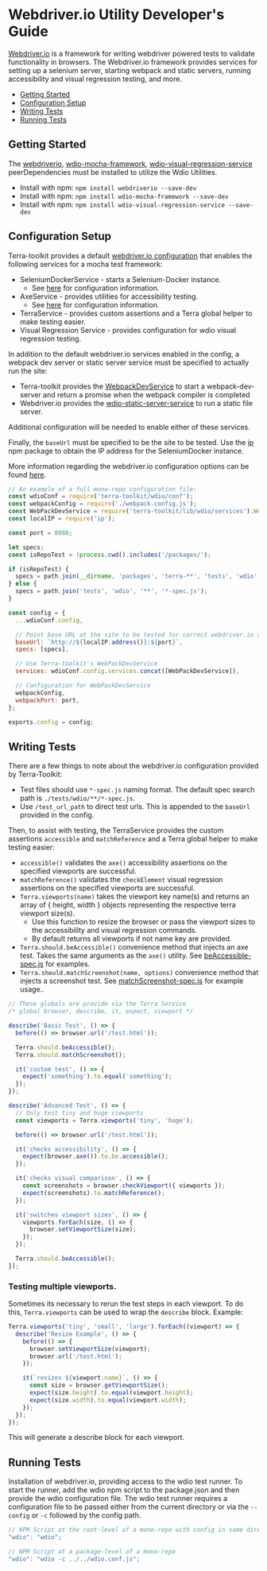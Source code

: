 # Webdriver.io Utility Developer's Guide

[Webdriver.io](http://webdriver.io/) is a framework for writing webdriver powered tests to validate functionality in browsers. The Webdriver.io framework provides services for setting up a selenium server, starting webpack and static servers, running accessibility and visual regression testing, and more.

- [Getting Started](#getting-started)
- [Configuration Setup](#configuration-setup)
- [Writing Tests](#writing-tests)
- [Running Tests](#running-tests)

## Getting Started
The [webdriverio](https://www.npmjs.com/package/webdriverio), [wdio-mocha-framework](https://www.npmjs.com/package/wdio-mocha-framework), [wdio-visual-regression-service](https://www.npmjs.com/package/wdio-visual-regression-service) peerDependencies must be installed to utilize the Wdio Utilities.

- Install with npm: `npm install webdriverio --save-dev`
- Install with npm: `npm install wdio-mocha-framework --save-dev`
- Install with npm: `npm install wdio-visual-regression-service --save-dev`

## Configuration Setup

Terra-toolkit provides a default [webdriver.io configuration](https://github.com/cerner/terra-toolkit/blob/master/src/wdio/conf.js) that enables the following services for a mocha test framework:

* SeleniumDockerService - starts a Selenium-Docker instance.
    - See [here](https://github.com/cerner/terra-toolkit/blob/master/docs/SeleniumDockerService.md) for configuration information.
* AxeService - provides utilities for accessibility testing.
    - See [here](https://github.com/cerner/terra-toolkit/blob/master/docs/AxeService.md) for configuration information.
* TerraService - provides custom assertions and a Terra global helper to make testing easier.
* Visual Regression Service - provides configuration for wdio visual regression testing.

In addition to the default webdriver.io services enabled in the config, a webpack dev server or static server service must be specified to actually run the site:
- Terra-toolkit provides the [WebpackDevService](https://github.com/cerner/terra-toolkit/blob/master/docs/WebpackDevServerService.md) to start a webpack-dev-server and return a promise when the webpack compiler is completed
- Webdriver.io provides the [wdio-static-server-service](https://www.npmjs.com/package/wdio-static-server-service) to run a static file server.

Additional configuration will be needed to enable either of these services.

Finally, the `baseUrl` must be specified to be the site to be tested. Use the [ip](https://www.npmjs.com/package/ip) npm package to obtain the IP address for the SeleniumDocker instance.

More information regarding the webdriver.io configuration options can be found [here](http://webdriver.io/guide/testrunner/configurationfile.html).

```javascript
// An example of a full mono-repo configuration file:
const wdioConf = require('terra-toolkit/wdio/conf');
const webpackConfig = require('./webpack.config.js');
const WebPackDevService = require('terra-toolkit/lib/wdio/services').WebPackDevService;
const localIP = require('ip');

const port = 8080;

let specs;
const isRepoTest = !process.cwd().includes('/packages/');

if (isRepoTest) {
  specs = path.join(__dirname, 'packages', 'terra-**', 'tests', 'wdio', '**', '*-spec.js');
} else {
  specs = path.join('tests', 'wdio', '**', '*-spec.js');
}

const config = {
  ...wdioConf.config,

  // Point base URL at the site to be tested for correct webdriver.io setup
  baseUrl: `http://${localIP.address()}:${port}`,
  specs: [specs],

  // Use Terra-toolkit's WebPackDevService
  services: wdioConf.config.services.concat([WebPackDevService]),

  // Configuration for WebPackDevService
  webpackConfig,
  webpackPort: port,
};

exports.config = config;
```

## Writing Tests

There are a few things to note about the webdriver.io configuration provided by Terra-Toolkit:

- Test files should use `*-spec.js` naming format. The default spec search path is `./tests/wdio/**/*-spec.js`.
- Use `/test_url_path` to direct test urls. This is appended to the `baseUrl` provided in the config.

Then, to assist with testing, the TerraService provides the custom assertions `accessible` and `matchReference` and a Terra global helper to make testing easier:

- `accessible()` validates the `axe()` accessibility assertions on the specified viewports are successful.
- `matchReference()` validates the `checkElement` visual regression assertions on the specified viewports are successful.
- `Terra.viewports(name)` takes the viewport key name(s) and returns an array of { height, width } objects representing the respective terra viewport size(s).
    - Use this function to resize the browser or pass the viewport sizes to the accessibility and visual regression commands.
    - By default returns all viewports if not name key are provided.
- `Terra.should.beAccessible()` convenience method that injects an axe test. Takes the same arguments as the `axe()` utility. See [beAccessible-spec.js](https://github.com/cerner/terra-toolkit/blob/master/tests/wdio/beAccessible-spec.js) for examples.
- `Terra.should.matchScreenshot(name, options)` convenience method that injects a screenshot test. See [matchScreenshot-spec.js](https://github.com/cerner/terra-toolkit/blob/master/tests/wdio/matchScreenshot-spec.js) for example usage..
```js
// These globals are provide via the Terra Service
/* global browser, describe, it, expect, viewport */

describe('Basic Test', () => {
  before(() => browser.url('/test.html'));

  Terra.should.beAccessible();
  Terra.should.matchScreenshot();

  it('custom test', () => {
    expect('something').to.equal('something');
  });
});

describe('Advanced Test', () => {
  // Only test tiny and huge viewports
  const viewports = Terra.viewports('tiny', 'huge');

  before(() => browser.url('/test.html'));

  it('checks accessibility', () => {
    expect(browser.axe()).to.be.accessible();
  });

  it('checks visual comparison', () => {
    const screenshots = browser.checkViewport({ viewports });
    expect(screenshots).to.matchReference();
  });

  it('switches viewport sizes', () => {
    viewports.forEach(size, () => {
      browser.setViewportSize(size);
    });
  });

  Terra.should.beAccessible();
});
```

### Testing multiple viewports.
Sometimes its necessary to rerun the test steps in each viewport. To do this, `Terra.viewports` can be used to wrap the `describe` block. Example:

```js
Terra.viewports('tiny', 'small', 'large').forEach((viewport) => {
  describe('Resize Example', () => {
    before(() => {
      browser.setViewportSize(viewport);
      browser.url('/test.html');
    });

    it(`resizes ${viewport.name}`, () => {
      const size = browser.getViewportSize();
      expect(size.height).to.equal(viewport.height);
      expect(size.width).to.equal(viewport.width);
    });
  });
});
```

This will generate a describe block for each viewport.


## Running Tests
Installation of webdriver.io, providing access to the wdio test runner. To start the runner, add the wdio npm script to the package.json and then provide the wdio configuration file. The wdio test runner requires a configuration file to be passed either from the current directory or via the `--config` or `-c` followed by the config path.

```javascript
// NPM Script at the root-level of a mono-repo with config in same directory
"wdio": "wdio";

// NPM Script at a package-level of a mono-repo
"wdio": "wdio -c ../../wdio.conf.js";
```
